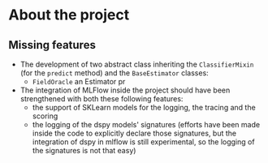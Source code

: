 # About the project

## Missing features

- The development of two abstract class inheriting the `ClassifierMixin` (for
the `predict` method) and the `BaseEstimator` classes:
  - `FieldOracle` an Estimator pr
- The integration of MLFlow inside the project should have been strengthened
with both these following features:
  - the support of SKLearn models for the logging, the tracing and
  the scoring
  - the logging of the dspy models' signatures (efforts have been
  made inside the code to explicitly declare those signatures, but the
  integration of dspy in mlflow is still experimental, so the logging of the
  signatures is not that easy)
